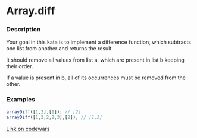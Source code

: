 # Array.diff

### Description

Your goal in this kata is to implement a difference function, which subtracts one list from another and returns the result.

It should remove all values from list a, which are present in list b keeping their order.

If a value is present in b, all of its occurrences must be removed from the other.

### Examples

```javascript
arrayDiff([1,2],[1]); // [2] 
arrayDiff([1,2,2,2,3],[2]); // [1,3] 
```

[Link on codewars](https://www.codewars.com/kata/523f5d21c841566fde000009)